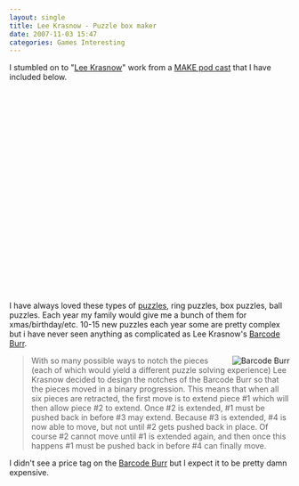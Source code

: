 ```yaml
---
layout: single
title: Lee Krasnow - Puzzle box maker
date: 2007-11-03 15:47
categories: Games Interesting
---
```

I stumbled on to "<a href="http://pwdbp.com/?action=5364.showPerson">Lee Krasnow</a>" work from a <a href="http://www.makezine.com/blog/archive/2006/05/make_podcast_lee_krasnow_makes.html">MAKE pod cast</a> that I have included below.

<p align='center'><object width="425" height="366"><param name="movie" value="http://www.youtube.com/v/OH9JhRalzoY&rel=0&border=0"></param><param name="wmode" value="transparent"></param><embed src="http://www.youtube.com/v/OH9JhRalzoY&rel=0&border=0" type="application/x-shockwave-flash" wmode="transparent" width="425" height="366"></embed></object></p>

I have always loved these types of <a href="http://en.wikipedia.org/wiki/Puzzle">puzzles</a>, ring puzzles, box puzzles, ball puzzles. Each year my family would give me a bunch of them for xmas/birthday/etc. 10-15 new puzzles each year some are pretty complex but i have never seen anything as complicated as Lee Krasnow's <a href="http://pwdbp.com/?action=5386.showDesign">Barcode Burr</a>.
<blockquote><a href="/public/uploads/2007/11/dsc04935.jpg" title="Barcode Burr"><img src="/public/uploads/2007/11/dsc04935.thumbnail.jpg" alt="Barcode Burr" align="right" /></a>With so many possible ways to notch the pieces (each of which would yield a different puzzle solving experience) Lee Krasnow decided to design the notches of the Barcode Burr so that the pieces moved in a binary progression. This means that when all six pieces are retracted, the first move is to extend piece #1 which will then allow piece #2 to extend. Once #2 is extended, #1 must be pushed back in before #3 may extend. Because #3 is extended, #4 is now able to move, but not until #2 gets pushed back in place. Of course #2 cannot move until #1 is extended again, and then once this happens #1 must be pushed back in before #4 can finally move.</blockquote>
I didn't see a price tag on the <a href="http://pwdbp.com/?action=5386.showDesign">Barcode Burr</a> but I expect it to be pretty damn expensive.
